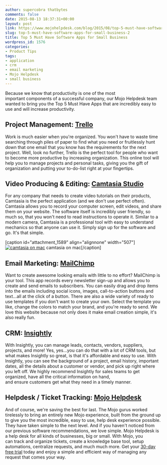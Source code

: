 ```yaml
---
author: supercobra thatbytes
comments: false
date: 2015-08-13 18:37:31+00:00
layout: post
link: https://www.mojohelpdesk.com/blog/2015/08/top-5-must-have-software-apps-for-small-business-2/
slug: top-5-must-have-software-apps-for-small-business-2
title: Top 5 Must Have Software Apps for Small Business
wordpress_id: 1576
categories:
- Product Tips
tags:
- application
- crm
- email marketing
- Mojo Helpdesk
- small business
---
```


Because we know that productivity is one of the most important components of a successful company, our Mojo Helpdesk team wanted to bring you the Top 5 Must Have Apps that are incredibly easy to use and will increase productivity.


## **Project Management: [Trello](https://trello.com/)**


Work is much easier when you're organized. You won't have to waste time searching through piles of paper to find what you need or fruitlessly hunt down that one email that you know has the requirements for the next project. Well, look no further, Trello is the perfect tool for people who want to become more productive by increasing organization. This online tool will help you to manage projects and personal tasks, giving you the gift of organization and putting your to-do-list right at your fingertips.




## **Video Producing & Editing: [Camtasia Studio](http://discover.techsmith.com/try-camtasia/?gclid=COCkn5mdg8cCFZGJaQodsHYKnA)**


For any company that needs to create video tutorials on their products, Camtasia is the perfect application (and we don't use perfect often). Camtasia allows you to record your computer screen, edit videos, and share them on your website. The software itself is incredibly user friendly, so much so, that you won't need to read instructions to operate it. Similar to a modern camera, Camtasia is a professional tool with easy to understand mechanics so that anyone can use it. Simply sign up for the software and go. It's that simple.

[caption id="attachment_1589" align="alignnone" width="507"][![camtasia on mac](http://www.mojohelpdesk.com/blog/wordpress/wp-content/uploads/2015/08/camtasia-mac.jpg)](http://www.mojohelpdesk.com/blog/wordpress/wp-content/uploads/2015/08/camtasia-mac.jpg) camtasia on mac[/caption]




## **Email Marketing: [MailChimp](http://mailchimp.com/?pid=GAW&source=website&gclid=CNLUwqOdg8cCFQataQoduuUMxQ)**


Want to create awesome looking emails with little to no effort? MailChimp is your tool. This app records every newsletter sign-up and allows you to create and send emails to subscribers. You can easily drag and drop items into the emails including social icons, images, call-to-action buttons and text...all at the click of a button. There are also a wide variety of ready to use templates if you don't want to create your own. Select the template you like, change the colors to match your brand, and you're ready to send. We love this website because not only does it make email creation simple, it's also really fun.




## **CRM: [Insightly](https://www.insightly.com/)**


With Insightly, you can manage leads, contacts, vendors, suppliers, projects, and more! Yes, yes...you can do that with a lot of CRM tools, but what makes Insightly so great, is that it's affordable and easy to use. With Insightly, you can see the background of a project, email history, important dates, all the details about a customer or vendor, and pick up right where you left off. We highly recommend Insightly for sales teams to get organized, have all the critical information on hand, and ensure customers get what they need in a timely manner.






## **Helpdesk / Ticket Tracking: [Mojo Helpdesk](http://www.mojohelpdesk.com/)**


And of course, we're saving the best for last. The Mojo gurus worked tirelessly to bring an entirely new Mojo experience, built from the ground up to give you the most incredible, easy to use, help desk experience possible. They have taken simple to the next level. And if you haven't noticed from our previous software recommendations, we love simple. Mojo Helpdesk is a help desk for all kinds of businesses, big or small. With Mojo, you can track and organize tickets, create a knowledge base tool, setup automations, centralize requests, and much much more. Get your [30-day free trial](http://signup.mojohelpdesk.com/signup/register/70) today and enjoy a simple and efficient way of managing any request that comes your way.
